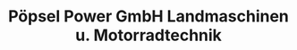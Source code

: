 ---
title: "Pöpsel Power GmbH Landmaschinen u. Motorradtechnik"
url: /loeningen/poepsel-power-gmbh-landmaschinen-u-motorradtechnik/
shop: Motorrad
---